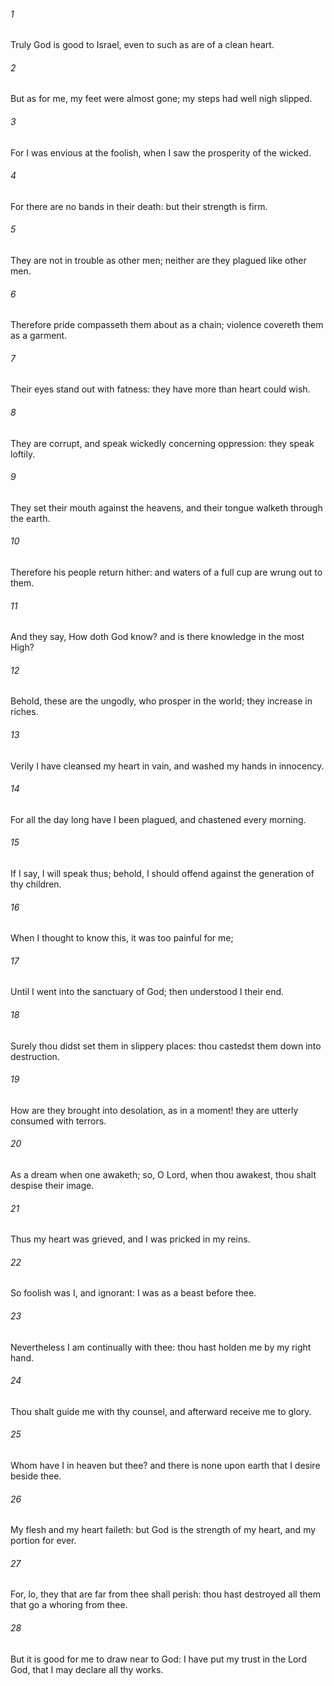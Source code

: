 ###### 1
Truly God is good to Israel, even to such as are of a clean heart.

###### 2
But as for me, my feet were almost gone; my steps had well nigh slipped.

###### 3
For I was envious at the foolish, when I saw the prosperity of the wicked.

###### 4
For there are no bands in their death: but their strength is firm.

###### 5
They are not in trouble as other men; neither are they plagued like other men.

###### 6
Therefore pride compasseth them about as a chain; violence covereth them as a garment.

###### 7
Their eyes stand out with fatness: they have more than heart could wish.

###### 8
They are corrupt, and speak wickedly concerning oppression: they speak loftily.

###### 9
They set their mouth against the heavens, and their tongue walketh through the earth.

###### 10
Therefore his people return hither: and waters of a full cup are wrung out to them.

###### 11
And they say, How doth God know? and is there knowledge in the most High?

###### 12
Behold, these are the ungodly, who prosper in the world; they increase in riches.

###### 13
Verily I have cleansed my heart in vain, and washed my hands in innocency.

###### 14
For all the day long have I been plagued, and chastened every morning.

###### 15
If I say, I will speak thus; behold, I should offend against the generation of thy children.

###### 16
When I thought to know this, it was too painful for me;

###### 17
Until I went into the sanctuary of God; then understood I their end.

###### 18
Surely thou didst set them in slippery places: thou castedst them down into destruction.

###### 19
How are they brought into desolation, as in a moment! they are utterly consumed with terrors.

###### 20
As a dream when one awaketh; so, O Lord, when thou awakest, thou shalt despise their image.

###### 21
Thus my heart was grieved, and I was pricked in my reins.

###### 22
So foolish was I, and ignorant: I was as a beast before thee.

###### 23
Nevertheless I am continually with thee: thou hast holden me by my right hand.

###### 24
Thou shalt guide me with thy counsel, and afterward receive me to glory.

###### 25
Whom have I in heaven but thee? and there is none upon earth that I desire beside thee.

###### 26
My flesh and my heart faileth: but God is the strength of my heart, and my portion for ever.

###### 27
For, lo, they that are far from thee shall perish: thou hast destroyed all them that go a whoring from thee.

###### 28
But it is good for me to draw near to God: I have put my trust in the Lord God, that I may declare all thy works.

